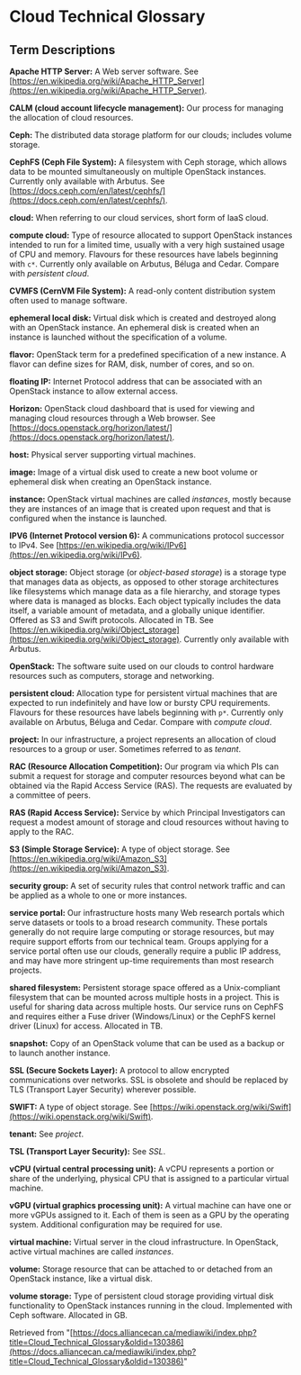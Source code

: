 # Cloud Technical Glossary

## Term Descriptions

**Apache HTTP Server:** A Web server software. See [https://en.wikipedia.org/wiki/Apache_HTTP_Server](https://en.wikipedia.org/wiki/Apache_HTTP_Server).

**CALM (cloud account lifecycle management):** Our process for managing the allocation of cloud resources.

**Ceph:** The distributed data storage platform for our clouds; includes volume storage.

**CephFS (Ceph File System):** A filesystem with Ceph storage, which allows data to be mounted simultaneously on multiple OpenStack instances. Currently only available with Arbutus. See [https://docs.ceph.com/en/latest/cephfs/](https://docs.ceph.com/en/latest/cephfs/).

**cloud:** When referring to our cloud services, short form of IaaS cloud.

**compute cloud:** Type of resource allocated to support OpenStack instances intended to run for a limited time, usually with a very high sustained usage of CPU and memory. Flavours for these resources have labels beginning with `c*`. Currently only available on Arbutus, Béluga and Cedar. Compare with *persistent cloud*.

**CVMFS (CernVM File System):** A read-only content distribution system often used to manage software.

**ephemeral local disk:** Virtual disk which is created and destroyed along with an OpenStack instance. An ephemeral disk is created when an instance is launched without the specification of a volume.

**flavor:** OpenStack term for a predefined specification of a new instance. A flavor can define sizes for RAM, disk, number of cores, and so on.

**floating IP:** Internet Protocol address that can be associated with an OpenStack instance to allow external access.

**Horizon:** OpenStack cloud dashboard that is used for viewing and managing cloud resources through a Web browser. See [https://docs.openstack.org/horizon/latest/](https://docs.openstack.org/horizon/latest/).

**host:** Physical server supporting virtual machines.

**image:** Image of a virtual disk used to create a new boot volume or ephemeral disk when creating an OpenStack instance.

**instance:** OpenStack virtual machines are called *instances*, mostly because they are instances of an image that is created upon request and that is configured when the instance is launched.

**IPV6 (Internet Protocol version 6):** A communications protocol successor to IPv4. See [https://en.wikipedia.org/wiki/IPv6](https://en.wikipedia.org/wiki/IPv6).

**object storage:** Object storage (or *object-based storage*) is a storage type that manages data as objects, as opposed to other storage architectures like filesystems which manage data as a file hierarchy, and storage types where data is managed as blocks. Each object typically includes the data itself, a variable amount of metadata, and a globally unique identifier. Offered as S3 and Swift protocols. Allocated in TB. See [https://en.wikipedia.org/wiki/Object_storage](https://en.wikipedia.org/wiki/Object_storage). Currently only available with Arbutus.

**OpenStack:** The software suite used on our clouds to control hardware resources such as computers, storage and networking.

**persistent cloud:** Allocation type for persistent virtual machines that are expected to run indefinitely and have low or bursty CPU requirements. Flavours for these resources have labels beginning with `p*`. Currently only available on Arbutus, Béluga and Cedar. Compare with *compute cloud*.

**project:** In our infrastructure, a project represents an allocation of cloud resources to a group or user. Sometimes referred to as *tenant*.

**RAC (Resource Allocation Competition):** Our program via which PIs can submit a request for storage and computer resources beyond what can be obtained via the Rapid Access Service (RAS). The requests are evaluated by a committee of peers.

**RAS (Rapid Access Service):** Service by which Principal Investigators can request a modest amount of storage and cloud resources without having to apply to the RAC.

**S3 (Simple Storage Service):** A type of object storage. See [https://en.wikipedia.org/wiki/Amazon_S3](https://en.wikipedia.org/wiki/Amazon_S3).

**security group:** A set of security rules that control network traffic and can be applied as a whole to one or more instances.

**service portal:** Our infrastructure hosts many Web research portals which serve datasets or tools to a broad research community. These portals generally do not require large computing or storage resources, but may require support efforts from our technical team. Groups applying for a service portal often use our clouds, generally require a public IP address, and may have more stringent up-time requirements than most research projects.

**shared filesystem:** Persistent storage space offered as a Unix-compliant filesystem that can be mounted across multiple hosts in a project. This is useful for sharing data across multiple hosts. Our service runs on CephFS and requires either a Fuse driver (Windows/Linux) or the CephFS kernel driver (Linux) for access. Allocated in TB.

**snapshot:** Copy of an OpenStack volume that can be used as a backup or to launch another instance.

**SSL (Secure Sockets Layer):** A protocol to allow encrypted communications over networks. SSL is obsolete and should be replaced by TLS (Transport Layer Security) wherever possible.

**SWIFT:** A type of object storage. See [https://wiki.openstack.org/wiki/Swift](https://wiki.openstack.org/wiki/Swift).

**tenant:** See *project*.

**TSL (Transport Layer Security):** See *SSL*.

**vCPU (virtual central processing unit):** A vCPU represents a portion or share of the underlying, physical CPU that is assigned to a particular virtual machine.

**vGPU (virtual graphics processing unit):** A virtual machine can have one or more vGPUs assigned to it. Each of them is seen as a GPU by the operating system. Additional configuration may be required for use.

**virtual machine:** Virtual server in the cloud infrastructure. In OpenStack, active virtual machines are called *instances*.

**volume:** Storage resource that can be attached to or detached from an OpenStack instance, like a virtual disk.

**volume storage:** Type of persistent cloud storage providing virtual disk functionality to OpenStack instances running in the cloud. Implemented with Ceph software. Allocated in GB.


Retrieved from "[https://docs.alliancecan.ca/mediawiki/index.php?title=Cloud_Technical_Glossary&oldid=130386](https://docs.alliancecan.ca/mediawiki/index.php?title=Cloud_Technical_Glossary&oldid=130386)"
